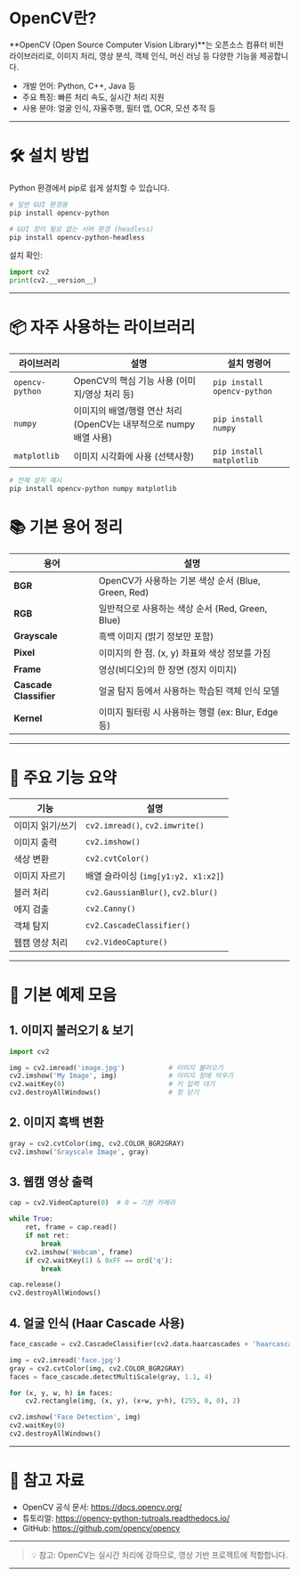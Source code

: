 # OpenCV란?

**OpenCV (Open Source Computer Vision Library)**는 오픈소스 컴퓨터 비전 라이브러리로, 이미지 처리, 영상 분석, 객체 인식, 머신 러닝 등 다양한 기능을 제공합니다.

- 개발 언어: Python, C++, Java 등
- 주요 특징: 빠른 처리 속도, 실시간 처리 지원
- 사용 분야: 얼굴 인식, 자율주행, 필터 앱, OCR, 모션 추적 등

---

# 🛠️ 설치 방법

Python 환경에서 pip로 쉽게 설치할 수 있습니다.

```bash
# 일반 GUI 환경용
pip install opencv-python

# GUI 창이 필요 없는 서버 환경 (headless)
pip install opencv-python-headless
```

설치 확인:
```python
import cv2
print(cv2.__version__)
```

---
# 📦 자주 사용하는 라이브러리

| 라이브러리 | 설명 | 설치 명령어 |
|------------|------|--------------|
| `opencv-python` | OpenCV의 핵심 기능 사용 (이미지/영상 처리 등) | `pip install opencv-python` |
| `numpy` | 이미지의 배열/행렬 연산 처리 (OpenCV는 내부적으로 numpy 배열 사용) | `pip install numpy` |
| `matplotlib` | 이미지 시각화에 사용 (선택사항) | `pip install matplotlib` |

```bash
# 전체 설치 예시
pip install opencv-python numpy matplotlib
```

# 📚 기본 용어 정리

| 용어 | 설명 |
|------|------|
| **BGR** | OpenCV가 사용하는 기본 색상 순서 (Blue, Green, Red) |
| **RGB** | 일반적으로 사용하는 색상 순서 (Red, Green, Blue) |
| **Grayscale** | 흑백 이미지 (밝기 정보만 포함) |
| **Pixel** | 이미지의 한 점. (x, y) 좌표와 색상 정보를 가짐 |
| **Frame** | 영상(비디오)의 한 장면 (정지 이미지) |
| **Cascade Classifier** | 얼굴 탐지 등에서 사용하는 학습된 객체 인식 모델 |
| **Kernel** | 이미지 필터링 시 사용하는 행렬 (ex: Blur, Edge 등) |

---

# 🔧 주요 기능 요약

| 기능 | 설명 |
|------|------|
| 이미지 읽기/쓰기 | `cv2.imread()`, `cv2.imwrite()` |
| 이미지 출력 | `cv2.imshow()` |
| 색상 변환 | `cv2.cvtColor()` |
| 이미지 자르기 | 배열 슬라이싱 (`img[y1:y2, x1:x2]`) |
| 블러 처리 | `cv2.GaussianBlur()`, `cv2.blur()` |
| 에지 검출 | `cv2.Canny()` |
| 객체 탐지 | `cv2.CascadeClassifier()` |
| 웹캠 영상 처리 | `cv2.VideoCapture()` |

---

# 📸 기본 예제 모음

## 1. 이미지 불러오기 & 보기
```python
import cv2

img = cv2.imread('image.jpg')           # 이미지 불러오기
cv2.imshow('My Image', img)             # 이미지 창에 띄우기
cv2.waitKey(0)                          # 키 입력 대기
cv2.destroyAllWindows()                 # 창 닫기
```

## 2. 이미지 흑백 변환
```python
gray = cv2.cvtColor(img, cv2.COLOR_BGR2GRAY)
cv2.imshow('Grayscale Image', gray)
```

## 3. 웹캠 영상 출력
```python
cap = cv2.VideoCapture(0)  # 0 = 기본 카메라

while True:
    ret, frame = cap.read()
    if not ret:
        break
    cv2.imshow('Webcam', frame)
    if cv2.waitKey(1) & 0xFF == ord('q'):
        break

cap.release()
cv2.destroyAllWindows()
```

## 4. 얼굴 인식 (Haar Cascade 사용)
```python
face_cascade = cv2.CascadeClassifier(cv2.data.haarcascades + 'haarcascade_frontalface_default.xml')

img = cv2.imread('face.jpg')
gray = cv2.cvtColor(img, cv2.COLOR_BGR2GRAY)
faces = face_cascade.detectMultiScale(gray, 1.1, 4)

for (x, y, w, h) in faces:
    cv2.rectangle(img, (x, y), (x+w, y+h), (255, 0, 0), 2)

cv2.imshow('Face Detection', img)
cv2.waitKey(0)
cv2.destroyAllWindows()
```

---

# 🔗 참고 자료

- OpenCV 공식 문서: https://docs.opencv.org/
- 튜토리얼: https://opencv-python-tutroals.readthedocs.io/
- GitHub: https://github.com/opencv/opencv

---

> 💡 참고: OpenCV는 실시간 처리에 강하므로, 영상 기반 프로젝트에 적합합니다.
---


